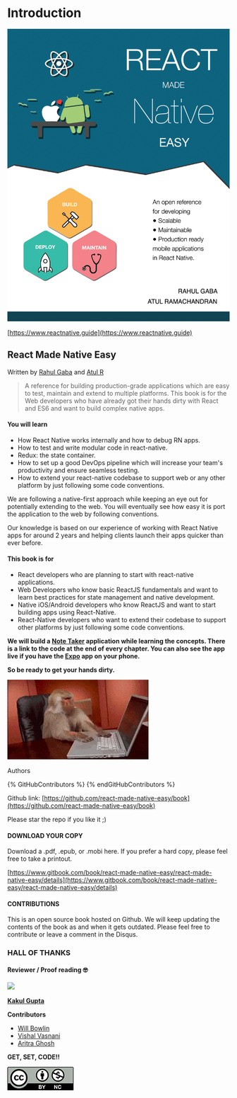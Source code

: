 # Introduction

![](.gitbook/assets/cover.jpg)

[https://www.reactnative.guide](https://www.reactnative.guide)

## React Made Native Easy

Written by [Rahul Gaba](http://rahulgaba.com) and [Atul R](http://atulr.com)

> A reference for building production-grade applications which are easy to test, maintain and extend to multiple platforms. This book is for the Web developers who have already got their hands dirty with React and ES6 and want to build complex native apps.

#### You will learn

* How React Native works internally and how to debug RN apps.
* How to test and write modular code in react-native.
* Redux: the state container.
* How to set up a good DevOps pipeline which will increase your team's productivity and ensure seamless testing.
* How to extend your react-native codebase to support web or any other platform by just following some code conventions.

We are following a native-first approach while keeping an eye out for potentially extending to the web. You will eventually see how easy it is port the application to the web by following conventions.

Our knowledge is based on our experience of working with React Native apps for around 2 years and helping clients launch their apps quicker than ever before.

#### This book is for

* React developers who are planning to start with react-native applications.
* Web Developers who know basic ReactJS fundamentals and want to learn best practices for state management and native development.
* Native iOS/Android developers who know ReactJS and want to start building apps using React-Native.
* React-Native developers who want to extend their codebase to support other platforms by just following some code conventions.

  
 **We will build a **[**Note Taker**](https://github.com/react-made-native-easy/note-taker)** application while learning the concepts. There is a link to the code at the end of every chapter. You can also see the app live if you have the **[**Expo**](https://expo.io/)** app on your phone.**

**So be ready to get your hands dirty.**

![](.gitbook/assets/getset.gif)

Authors

 {% GitHubContributors %} {% endGitHubContributors %}

Github link: [https://github.com/react-made-native-easy/book](https://github.com/react-made-native-easy/book)

Please star the repo if you like it ;\)

#### DOWNLOAD YOUR COPY

Download a .pdf, .epub, or .mobi here. If you prefer a hard copy, please feel free to take a printout.

[https://www.gitbook.com/book/react-made-native-easy/react-made-native-easy/details](https://www.gitbook.com/book/react-made-native-easy/react-made-native-easy/details)

#### CONTRIBUTIONS

This is an open source book hosted on Github. We will keep updating the contents of the book as and when it gets outdated. Please feel free to contribute or leave a comment in the Disqus.

### HALL OF THANKS

#### **Reviewer / Proof reading** 🤓

![](https://avatars2.githubusercontent.com/u/10727047?s=100)

[**Kakul Gupta**](https://github.com/react-made-native-easy/book/commits?author=kakulgupta)

**Contributors**

* [Will Bowlin](https://github.com/react-made-native-easy/book/commits?author=wbowlin)
* [Vishal Vasnani](https://github.com/react-made-native-easy/book/commits?author=vishal9950)
* [Aritra Ghosh](https://github.com/react-made-native-easy/book/commits?author=Ar11rA)

**GET, SET, CODE!!**

![](.gitbook/assets/license.png)

